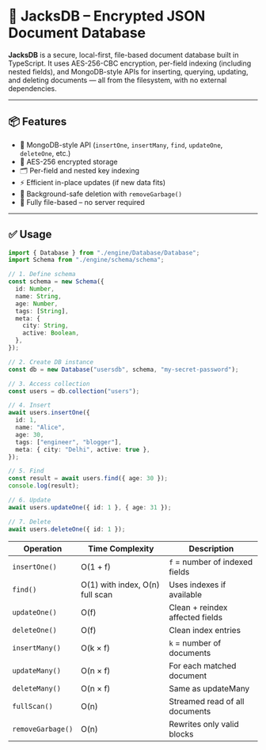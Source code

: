 # 🧩 JacksDB – Encrypted JSON Document Database

**JacksDB** is a secure, local-first, file-based document database built in TypeScript. It uses AES-256-CBC encryption, per-field indexing (including nested fields), and MongoDB-style APIs for inserting, querying, updating, and deleting documents — all from the filesystem, with no external dependencies.

---

## 📦 Features

- 🧩 MongoDB-style API (`insertOne`, `insertMany`, `find`, `updateOne`, `deleteOne`, etc.)
- 🔐 AES-256 encrypted storage
- 🗂️ Per-field and nested key indexing
- ⚡ Efficient in-place updates (if new data fits)
- 🧼 Background-safe deletion with `removeGarbage()`
- 📁 Fully file-based – no server required

---

## ✅ Usage

```ts
import { Database } from "./engine/Database/Database";
import Schema from "./engine/schema/schema";

// 1. Define schema
const schema = new Schema({
  id: Number,
  name: String,
  age: Number,
  tags: [String],
  meta: {
    city: String,
    active: Boolean,
  },
});

// 2. Create DB instance
const db = new Database("usersdb", schema, "my-secret-password");

// 3. Access collection
const users = db.collection("users");

// 4. Insert
await users.insertOne({
  id: 1,
  name: "Alice",
  age: 30,
  tags: ["engineer", "blogger"],
  meta: { city: "Delhi", active: true },
});

// 5. Find
const result = await users.find({ age: 30 });
console.log(result);

// 6. Update
await users.updateOne({ id: 1 }, { age: 31 });

// 7. Delete
await users.deleteOne({ id: 1 });
```

| Operation         | Time Complexity                 | Description                     |
| ----------------- | ------------------------------- | ------------------------------- |
| `insertOne()`     | O(1 + f)                        | `f` = number of indexed fields  |
| `find()`          | O(1) with index, O(n) full scan | Uses indexes if available       |
| `updateOne()`     | O(f)                            | Clean + reindex affected fields |
| `deleteOne()`     | O(f)                            | Clean index entries             |
| `insertMany()`    | O(k × f)                        | `k` = number of documents       |
| `updateMany()`    | O(n × f)                        | For each matched document       |
| `deleteMany()`    | O(n × f)                        | Same as updateMany              |
| `fullScan()`      | O(n)                            | Streamed read of all documents  |
| `removeGarbage()` | O(n)                            | Rewrites only valid blocks      |
